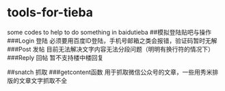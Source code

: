 # tools-for-tieba
some codes to help to do something in baidutieba
##模拟登陆贴吧与操作
###Login 登陆
必须要用百度ID登陆，手机号邮箱之类会报错，验证码暂时无解
###Post 发帖
目前无法解决文字内容无法分段问题（明明有换行符的情况下）
###Reply 回帖
暂不支持楼中楼回复

##snatch 抓取
###getcontent函数
用于抓取微信公众号的文章，一些用秀米排版的文章文字抓取不全
